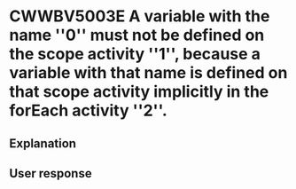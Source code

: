# CWWBV5003E A variable with the name ''0'' must not be defined on the scope activity ''1'', because a variable with that name is defined on that scope activity implicitly in the forEach activity ''2''.

## Explanation

## User response